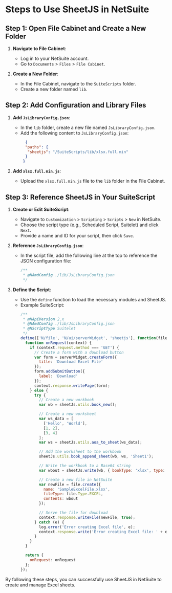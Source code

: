 # Steps to Use SheetJS in NetSuite

## Step 1: Open File Cabinet and Create a New Folder
1. **Navigate to File Cabinet**:
   - Log in to your NetSuite account.
   - Go to `Documents` > `Files` > `File Cabinet`.

2. **Create a New Folder**:
   - In the File Cabinet, navigate to the `SuiteScripts` folder.
   - Create a new folder named `lib`.

## Step 2: Add Configuration and Library Files
1. **Add `JsLibraryConfig.json`**:
   - In the `lib` folder, create a new file named `JsLibraryConfig.json`.
   - Add the following content to `JsLibraryConfig.json`:
     ```json
       {
       "paths": {
        "sheetjs": "/SuiteScripts/lib/xlsx.full.min"
       }
      }
     ```

2. **Add `xlsx.full.min.js`**:
   - Upload the `xlsx.full.min.js` file to the `lib` folder in the File Cabinet.

## Step 3: Reference SheetJS in Your SuiteScript
1. **Create or Edit SuiteScript**:
   - Navigate to `Customization` > `Scripting` > `Scripts` > `New` in NetSuite.
   - Choose the script type (e.g., Scheduled Script, Suitelet) and click `Next`.
   - Provide a name and ID for your script, then click `Save`.

2. **Reference `JsLibraryConfig.json`**:
   - In the script file, add the following line at the top to reference the JSON configuration file:
     ```javascript
     /**
      * @NAmdConfig ./lib/JsLibraryConfig.json
      */
     ```

3. **Define the Script**:
   - Use the `define` function to load the necessary modules and SheetJS.
   - Example SuiteScript:
     ```javascript
     /**
      * @NApiVersion 2.x
      * @NAmdConfig ./lib/JsLibraryConfig.json
      * @NScriptType Suitelet
      */
     define(['N/file', 'N/ui/serverWidget', 'sheetjs'], function(file, serverWidget, sheetJs) {
       function onRequest(context) {
         if (context.request.method === 'GET') {
           // Create a form with a download button
           var form = serverWidget.createForm({
             title: 'Download Excel File'
           });
           form.addSubmitButton({
             label: 'Download'
           });
           context.response.writePage(form);
         } else {
           try {
             // Create a new workbook
             var wb = sheetJs.utils.book_new();

             // Create a new worksheet
             var ws_data = [
               ['Hello', 'World'],
               [1, 2],
               [3, 4]
             ];
             var ws = sheetJs.utils.aoa_to_sheet(ws_data);

             // Add the worksheet to the workbook
             sheetJs.utils.book_append_sheet(wb, ws, 'Sheet1');

             // Write the workbook to a Base64 string
             var wbout = sheetJs.write(wb, { bookType: 'xlsx', type: 'base64' });

             // Create a new file in NetSuite
             var newFile = file.create({
               name: 'SampleExcelFile.xlsx',
               fileType: file.Type.EXCEL,
               contents: wbout
             });

             // Serve the file for download
             context.response.writeFile(newFile, true);
           } catch (e) {
             log.error('Error creating Excel file', e);
             context.response.write('Error creating Excel file: ' + e.message);
           }
         }
       }

       return {
         onRequest: onRequest
       };
     });
     ```



By following these steps, you can successfully use SheetJS in NetSuite to create and manage Excel sheets.

